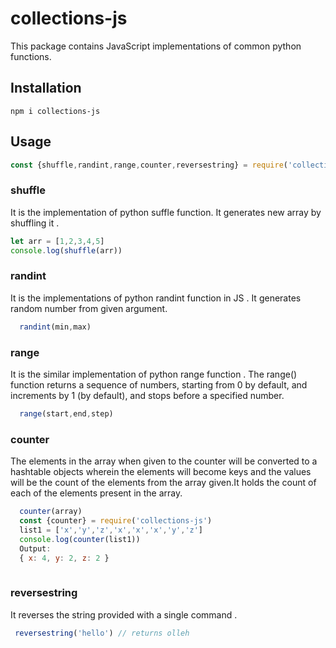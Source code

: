 

# collections-js
This package contains JavaScript implementations of common python functions. 

## Installation 
````
npm i collections-js
````

## Usage
````javascript
const {shuffle,randint,range,counter,reversestring} = require('collections-js')
````
### shuffle
  It is the implementation of python suffle function. It generates new array by shuffling it .
  ````javascript
let arr = [1,2,3,4,5]
console.log(shuffle(arr))
````
### randint
  It is the implementations of python randint function in JS . It generates random number from given argument.
  ````javascript
    randint(min,max)
````
### range
It is the similar implementation of python range function . The range() function returns a sequence of numbers, starting from 0 by default, and increments by 1 (by default), and stops before a specified number.
  ````javascript
    range(start,end,step)
````
### counter 
The elements in the array when given to the counter will be converted to a hashtable objects wherein the elements will become keys and the values will be the count of the elements from the array given.It holds the count of each of the elements present in the array.
  ````javascript
    counter(array)
    const {counter} = require('collections-js')
    list1 = ['x','y','z','x','x','x','y','z']
    console.log(counter(list1))
    Output:
    { x: 4, y: 2, z: 2 }
    
````
### reversestring
 It reverses the string provided with a single command . 
   ````javascript
    reversestring('hello') // returns olleh
````
 